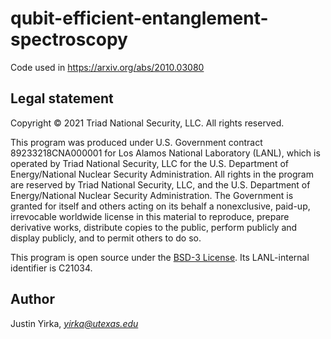 # qubit-efficient-entanglement-spectroscopy
Code used in https://arxiv.org/abs/2010.03080

## Legal statement

Copyright © 2021 Triad National Security, LLC. All rights reserved.

This program was produced under U.S. Government contract 89233218CNA000001 for Los Alamos National Laboratory (LANL), which is operated by Triad National Security, LLC for the U.S. Department of Energy/National Nuclear Security Administration. All rights in the program are reserved by Triad National Security, LLC, and the U.S. Department of Energy/National Nuclear Security Administration. The Government is granted for itself and others acting on its behalf a nonexclusive, paid-up, irrevocable worldwide license in this material to reproduce, prepare derivative works, distribute copies to the public, perform publicly and display publicly, and to permit others to do so.

This program is open source under the [BSD-3 License](LICENSE.md). Its LANL-internal identifier is C21034.

Author
------

Justin Yirka, *yirka@utexas.edu*

